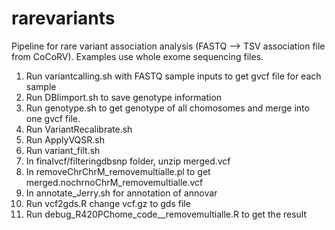 # rarevariants
Pipeline for rare variant association analysis (FASTQ --> TSV association file from CoCoRV). Examples use whole exome sequencing files. 

1. Run variantcalling.sh with FASTQ sample inputs to get gvcf file for each sample
2. Run DBIimport.sh to save genotype information
3. Run genotype.sh to get genotype of all chomosomes and merge into one gvcf file.
4. Run VariantRecalibrate.sh
5. Run ApplyVQSR.sh
6. Run variant_filt.sh
7. In finalvcf/filteringdbsnp folder, unzip merged.vcf
8. In removeChrChrM_removemultialle.pl to get merged.nochrnoChrM_removemultialle.vcf
9. In annotate_Jerry.sh for annotation of annovar
10. Run vcf2gds.R change vcf.gz to gds file
11. Run debug_R420PChome_code__removemultialle.R to get the result
